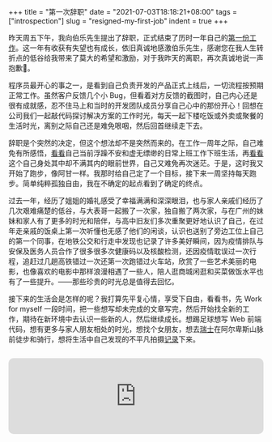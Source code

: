 +++
title = "第一次辞职"
date = "2021-07-03T18:18:21+08:00"
tags = ["introspection"]
slug = "resigned-my-first-job"
indent = true
+++

昨天周五下午，我向伯乐先生提出了辞职，正式结束了历时一年自己的[第一份工作](/life/my-first-weekend-of-my-first-job/)。这一年有收获有失望也有成长，依旧真诚地感激伯乐先生，感谢您在我人生转折点的低谷给我带来了莫大的希望和激励，对于我昨天的离职，再次真诚地说一声抱歉🙏。

程序员最开心的事之一，是看到自己负责开发的产品正式上线后，一切流程按预期正常工作。虽然客户反馈几个小 Bug，但看着对方反馈的截图时，自己内心还是很有成就感，忍不住马上和当时的开发团队成员分享自己心中的那份开心！回想在公司我们一起敲代码探讨解决方案的工作时光，每天一起下楼吃饭或外卖或聚餐的生活时光，离别之际自己还是难免哏咽，然后回首继续走下去。

辞职是个突然的决定，但这个想法却不是突然而来的。在工作一周年之际，自己难免有所感悟，[看看](/life/upside-down/)自己当前浮躁不安和虚无缥缈的日常上班工作下班生活，再[看看](/tech/tiktok/)这个自己身处其中却不满其内的眼前世界，自己又难免再次迷茫。于是，这时我又开始了跑步，像阿甘一样。我那时给自己定了一个目标，接下来一周坚持每天跑步。简单纯粹孤独自由，我在不确定的起点看到了确定的终点。

过去一年，经历了姐姐的婚礼感受了幸福满满和深深眼泪，也与家人亲戚们经历了几次艰难痛楚的低谷，与大表哥一起搬了一次家，独自搬了两次家，与在广州的妹妹和家人有了更多的时光和陪伴，与高中旧友们多次重聚更好地认识了自己，在过年走亲戚的饭桌上第一次听懂也无感了他们的闲谈，认识也送别了旁边工位上自己的第一个同事，在地铁公交和行走中发现也记录了许多美好瞬间，因为疫情排队与安保及医务人员合作了很多很多次健康码以及核酸检测，还因疫情耽误过一次行程，追赶过几趟高铁错过一次还第一次跑错过火车站，欣赏了一些艺术美丽的电影，也像喜欢的电影中那样浪漫相遇了一些人，陪人逛商城闲逛和买菜做饭水平也有了一些提升。——那些珍贵的时光总是值得去回忆。

接下来的生活会是怎样的呢？我打算先平复心情，享受下自由，看看书，先 Work for myself 一段时间，把一些想写却未完成的文章写完，然后开始找全新的工作，期待在新环境中去认识一些新的人，然后继续成长。想踢足球想写 Web 前端代码，想有更多与家人朋友相处的时光，想找个女朋友，想去[瑞士](https://www.youtube.com/watch?v=Cd1Tc2UpnDY)在阿尔卑斯山脉前徒步和骑行，想将生活中自己发现的不平凡拍摄[记录](https://www.youtube.com/channel/UCiooWjODnYOq1unQWWjwK9Q)下来。

<iframe src="https://embed.music.apple.com/us/album/come-alive/1323997788?i=1323998083&amp;app=music&amp;itsct=music_box_player&amp;itscg=30200&amp;ct=songs_come_alive&amp;ls=1" height="150px" frameborder="0" sandbox="allow-forms allow-popups allow-same-origin allow-scripts allow-top-navigation-by-user-activation" allow="autoplay *; encrypted-media *;" style="width: 100%; max-width: 660px; overflow: hidden; border-radius: 10px; background: transparent; margin-top: 1em;"></iframe>
